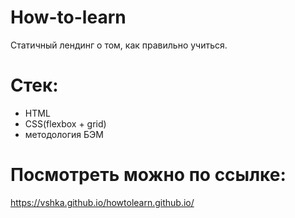 # How-to-learn
Статичный лендинг о том, как правильно учиться.

# Стек:
- HTML
- CSS(flexbox + grid)
- методология БЭМ

# Посмотреть можно по ссылке:
https://vshka.github.io/howtolearn.github.io/
